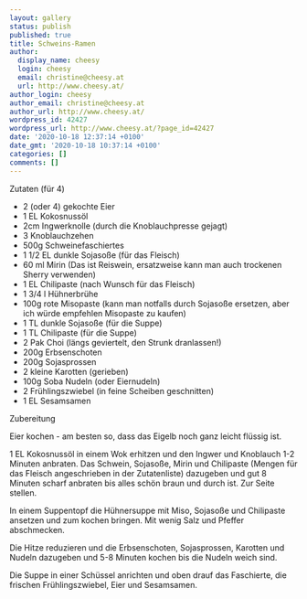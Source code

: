 ```yaml
---
layout: gallery
status: publish
published: true
title: Schweins-Ramen
author:
  display_name: cheesy
  login: cheesy
  email: christine@cheesy.at
  url: http://www.cheesy.at/
author_login: cheesy
author_email: christine@cheesy.at
author_url: http://www.cheesy.at/
wordpress_id: 42427
wordpress_url: http://www.cheesy.at/?page_id=42427
date: '2020-10-18 12:37:14 +0100'
date_gmt: '2020-10-18 10:37:14 +0100'
categories: []
comments: []
---
```

<!-- wp:paragraph -->
Zutaten (für 4)
<!-- /wp:paragraph -->
<!-- wp:list -->
- 2 (oder 4) gekochte Eier
- 1 EL Kokosnussöl
- 2cm Ingwerknolle (durch die Knoblauchpresse gejagt)
- 3 Knoblauchzehen
- 500g Schweinefaschiertes
- 1 1/2 EL dunkle Sojasoße (für das Fleisch)
- 60 ml Mirin (Das ist Reiswein, ersatzweise kann man auch trockenen Sherry verwenden)
- 1 EL Chilipaste (nach Wunsch für das Fleisch)
- 1 3/4 l Hühnerbrühe
- 100g rote Misopaste (kann man notfalls durch Sojasoße ersetzen, aber ich würde empfehlen Misopaste zu kaufen)
- 1 TL dunkle Sojasoße (für die Suppe)
- 1 TL Chilipaste (für die Suppe)
- 2 Pak Choi (längs geviertelt, den Strunk dranlassen!)
- 200g Erbsenschoten
- 200g Sojasprossen
- 2 kleine Karotten (gerieben)
- 100g Soba Nudeln (oder Eiernudeln)
- 2 Frühlingszwiebel (in feine Scheiben geschnitten)
- 1 EL Sesamsamen
<!-- /wp:list -->
<!-- wp:paragraph -->
Zubereitung
<!-- /wp:paragraph -->
<!-- wp:paragraph -->
Eier kochen - am besten so, dass das Eigelb noch ganz leicht flüssig ist.
<!-- /wp:paragraph -->
<!-- wp:paragraph -->
1 EL Kokosnussöl in einem Wok erhitzen und den Ingwer und Knoblauch 1-2 Minuten anbraten. Das Schwein, Sojasoße, Mirin und Chilipaste (Mengen für das Fleisch angeschrieben in der Zutatenliste) dazugeben und gut 8 Minuten scharf anbraten bis alles schön braun und durch ist. Zur Seite stellen.
<!-- /wp:paragraph -->
<!-- wp:paragraph -->
In einem Suppentopf die Hühnersuppe mit Miso, Sojasoße und Chilipaste ansetzen und zum kochen bringen. Mit wenig Salz und Pfeffer abschmecken.
<!-- /wp:paragraph -->
<!-- wp:paragraph -->
Die Hitze reduzieren und die Erbsenschoten, Sojasprossen, Karotten und Nudeln dazugeben und 5-8 Minuten kochen bis die Nudeln weich sind.
<!-- /wp:paragraph -->
<!-- wp:paragraph -->
Die Suppe in einer Schüssel anrichten und oben drauf das Faschierte, die frischen Frühlingszwiebel, Eier und Sesamsamen.
<!-- /wp:paragraph -->
<!-- wp:image {"id":42428} -->
<figure class="wp-block-image"><img src="http://www.cheesy.at/wp-content/uploads/Schweins-Ramen-1.jpg" alt="" class="wp-image-42428"></figure>
<!-- /wp:image -->
